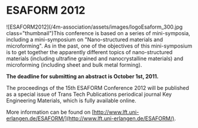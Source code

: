 # ESAFORM 2012

<!--break-->
![ESAFORM2012](/4m-association/assets/images/logoEsaform_300.jpg class="thumbnail")This conference is based on a series of mini-symposia, including a mini-symposium on "Nano-structured materials and microforming". As in the past, one of the objectives of this mini-symposium is to get together the apparently different topics of nano-structured materials (including ultrafine grained and nanocrystalline materials) and microforming (including sheet and bulk metal forming).   

**The deadline for submitting an abstract is October 1st, 2011.**   
  
The proceedings of the 15th ESAFORM Conference 2012 will be published as a special issue of Trans Tech Publications periodical journal Key Engineering Materials, which is fully available online.  
  
More information can be found on [http://www.lft.uni-erlangen.de/ESAFORM/](http://www.lft.uni-erlangen.de/ESAFORM/).